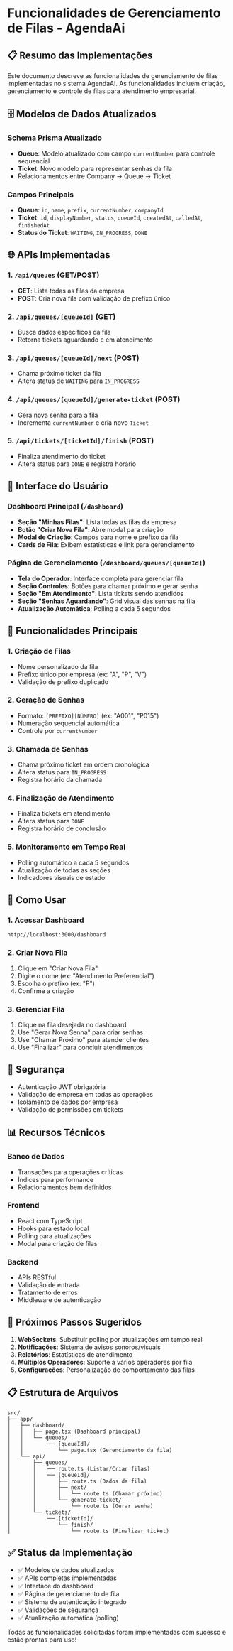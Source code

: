 # Funcionalidades de Gerenciamento de Filas - AgendaAi

## 📋 Resumo das Implementações

Este documento descreve as funcionalidades de gerenciamento de filas implementadas no sistema AgendaAi. As funcionalidades incluem criação, gerenciamento e controle de filas para atendimento empresarial.

## 🗄️ Modelos de Dados Atualizados

### Schema Prisma Atualizado
- **Queue**: Modelo atualizado com campo `currentNumber` para controle sequencial
- **Ticket**: Novo modelo para representar senhas da fila
- Relacionamentos entre Company → Queue → Ticket

### Campos Principais
- **Queue**: `id`, `name`, `prefix`, `currentNumber`, `companyId`
- **Ticket**: `id`, `displayNumber`, `status`, `queueId`, `createdAt`, `calledAt`, `finishedAt`
- **Status do Ticket**: `WAITING`, `IN_PROGRESS`, `DONE`

## 🌐 APIs Implementadas

### 1. `/api/queues` (GET/POST)
- **GET**: Lista todas as filas da empresa
- **POST**: Cria nova fila com validação de prefixo único

### 2. `/api/queues/[queueId]` (GET)
- Busca dados específicos da fila
- Retorna tickets aguardando e em atendimento

### 3. `/api/queues/[queueId]/next` (POST)
- Chama próximo ticket da fila
- Altera status de `WAITING` para `IN_PROGRESS`

### 4. `/api/queues/[queueId]/generate-ticket` (POST)
- Gera nova senha para a fila
- Incrementa `currentNumber` e cria novo `Ticket`

### 5. `/api/tickets/[ticketId]/finish` (POST)
- Finaliza atendimento do ticket
- Altera status para `DONE` e registra horário

## 📱 Interface do Usuário

### Dashboard Principal (`/dashboard`)
- **Seção "Minhas Filas"**: Lista todas as filas da empresa
- **Botão "Criar Nova Fila"**: Abre modal para criação
- **Modal de Criação**: Campos para nome e prefixo da fila
- **Cards de Fila**: Exibem estatísticas e link para gerenciamento

### Página de Gerenciamento (`/dashboard/queues/[queueId]`)
- **Tela do Operador**: Interface completa para gerenciar fila
- **Seção Controles**: Botões para chamar próximo e gerar senha
- **Seção "Em Atendimento"**: Lista tickets sendo atendidos
- **Seção "Senhas Aguardando"**: Grid visual das senhas na fila
- **Atualização Automática**: Polling a cada 5 segundos

## 🔧 Funcionalidades Principais

### 1. Criação de Filas
- Nome personalizado da fila
- Prefixo único por empresa (ex: "A", "P", "V")
- Validação de prefixo duplicado

### 2. Geração de Senhas
- Formato: `[PREFIXO][NÚMERO]` (ex: "A001", "P015")
- Numeração sequencial automática
- Controle por `currentNumber`

### 3. Chamada de Senhas
- Chama próximo ticket em ordem cronológica
- Altera status para `IN_PROGRESS`
- Registra horário da chamada

### 4. Finalização de Atendimento
- Finaliza tickets em atendimento
- Altera status para `DONE`
- Registra horário de conclusão

### 5. Monitoramento em Tempo Real
- Polling automático a cada 5 segundos
- Atualização de todas as seções
- Indicadores visuais de estado

## 🚀 Como Usar

### 1. Acessar Dashboard
```
http://localhost:3000/dashboard
```

### 2. Criar Nova Fila
1. Clique em "Criar Nova Fila"
2. Digite o nome (ex: "Atendimento Preferencial")
3. Escolha o prefixo (ex: "P")
4. Confirme a criação

### 3. Gerenciar Fila
1. Clique na fila desejada no dashboard
2. Use "Gerar Nova Senha" para criar senhas
3. Use "Chamar Próximo" para atender clientes
4. Use "Finalizar" para concluir atendimentos

## 🔐 Segurança

- Autenticação JWT obrigatória
- Validação de empresa em todas as operações
- Isolamento de dados por empresa
- Validação de permissões em tickets

## 📊 Recursos Técnicos

### Banco de Dados
- Transações para operações críticas
- Índices para performance
- Relacionamentos bem definidos

### Frontend
- React com TypeScript
- Hooks para estado local
- Polling para atualizações
- Modal para criação de filas

### Backend
- APIs RESTful
- Validação de entrada
- Tratamento de erros
- Middleware de autenticação

## 🔄 Próximos Passos Sugeridos

1. **WebSockets**: Substituir polling por atualizações em tempo real
2. **Notificações**: Sistema de avisos sonoros/visuais
3. **Relatórios**: Estatísticas de atendimento
4. **Múltiplos Operadores**: Suporte a vários operadores por fila
5. **Configurações**: Personalização de comportamento das filas

## 📋 Estrutura de Arquivos

```
src/
├── app/
│   ├── dashboard/
│   │   ├── page.tsx (Dashboard principal)
│   │   └── queues/
│   │       └── [queueId]/
│   │           └── page.tsx (Gerenciamento da fila)
│   └── api/
│       ├── queues/
│       │   ├── route.ts (Listar/Criar filas)
│       │   └── [queueId]/
│       │       ├── route.ts (Dados da fila)
│       │       ├── next/
│       │       │   └── route.ts (Chamar próximo)
│       │       └── generate-ticket/
│       │           └── route.ts (Gerar senha)
│       └── tickets/
│           └── [ticketId]/
│               └── finish/
│                   └── route.ts (Finalizar ticket)
```

## ✅ Status da Implementação

- ✅ Modelos de dados atualizados
- ✅ APIs completas implementadas
- ✅ Interface do dashboard
- ✅ Página de gerenciamento de fila
- ✅ Sistema de autenticação integrado
- ✅ Validações de segurança
- ✅ Atualização automática (polling)

Todas as funcionalidades solicitadas foram implementadas com sucesso e estão prontas para uso!